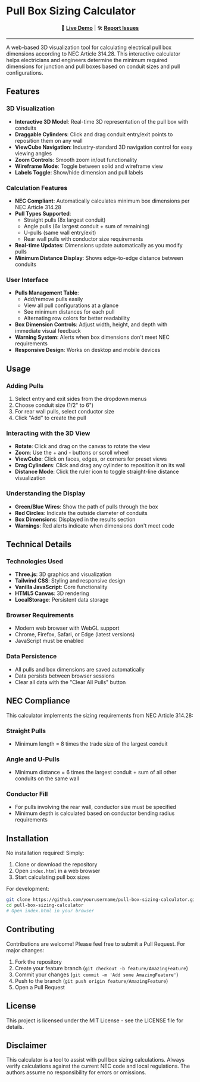# Pull Box Sizing Calculator

<div align="center">
  
  🔗 **[Live Demo](https://jamesalmeida.github.io/pull-box-sizing-calculator/)** | 
  🛠️ **[Report Issues](https://github.com/jamesalmeida/pull-box-sizing-calculator/issues)**
  
</div>

---

A web-based 3D visualization tool for calculating electrical pull box dimensions according to NEC Article 314.28. This interactive calculator helps electricians and engineers determine the minimum required dimensions for junction and pull boxes based on conduit sizes and pull configurations.

## Features

### 3D Visualization
- **Interactive 3D Model**: Real-time 3D representation of the pull box with conduits
- **Draggable Cylinders**: Click and drag conduit entry/exit points to reposition them on any wall
- **ViewCube Navigation**: Industry-standard 3D navigation control for easy viewing angles
- **Zoom Controls**: Smooth zoom in/out functionality
- **Wireframe Mode**: Toggle between solid and wireframe view
- **Labels Toggle**: Show/hide dimension and pull labels

### Calculation Features
- **NEC Compliant**: Automatically calculates minimum box dimensions per NEC Article 314.28
- **Pull Types Supported**:
  - Straight pulls (8x largest conduit)
  - Angle pulls (6x largest conduit + sum of remaining)
  - U-pulls (same wall entry/exit)
  - Rear wall pulls with conductor size requirements
- **Real-time Updates**: Dimensions update automatically as you modify pulls
- **Minimum Distance Display**: Shows edge-to-edge distance between conduits

### User Interface
- **Pulls Management Table**: 
  - Add/remove pulls easily
  - View all pull configurations at a glance
  - See minimum distances for each pull
  - Alternating row colors for better readability
- **Box Dimension Controls**: Adjust width, height, and depth with immediate visual feedback
- **Warning System**: Alerts when box dimensions don't meet NEC requirements
- **Responsive Design**: Works on desktop and mobile devices

## Usage

### Adding Pulls
1. Select entry and exit sides from the dropdown menus
2. Choose conduit size (1/2" to 6")
3. For rear wall pulls, select conductor size
4. Click "Add" to create the pull

### Interacting with the 3D View
- **Rotate**: Click and drag on the canvas to rotate the view
- **Zoom**: Use the + and - buttons or scroll wheel
- **ViewCube**: Click on faces, edges, or corners for preset views
- **Drag Cylinders**: Click and drag any cylinder to reposition it on its wall
- **Distance Mode**: Click the ruler icon to toggle straight-line distance visualization

### Understanding the Display
- **Green/Blue Wires**: Show the path of pulls through the box
- **Red Circles**: Indicate the outside diameter of conduits
- **Box Dimensions**: Displayed in the results section
- **Warnings**: Red alerts indicate when dimensions don't meet code

## Technical Details

### Technologies Used
- **Three.js**: 3D graphics and visualization
- **Tailwind CSS**: Styling and responsive design
- **Vanilla JavaScript**: Core functionality
- **HTML5 Canvas**: 3D rendering
- **LocalStorage**: Persistent data storage

### Browser Requirements
- Modern web browser with WebGL support
- Chrome, Firefox, Safari, or Edge (latest versions)
- JavaScript must be enabled

### Data Persistence
- All pulls and box dimensions are saved automatically
- Data persists between browser sessions
- Clear all data with the "Clear All Pulls" button

## NEC Compliance

This calculator implements the sizing requirements from NEC Article 314.28:

### Straight Pulls
- Minimum length = 8 times the trade size of the largest conduit

### Angle and U-Pulls
- Minimum distance = 6 times the largest conduit + sum of all other conduits on the same wall

### Conductor Fill
- For pulls involving the rear wall, conductor size must be specified
- Minimum depth is calculated based on conductor bending radius requirements

## Installation

No installation required! Simply:

1. Clone or download the repository
2. Open `index.html` in a web browser
3. Start calculating pull box sizes

For development:
```bash
git clone https://github.com/yourusername/pull-box-sizing-calculator.git
cd pull-box-sizing-calculator
# Open index.html in your browser
```

## Contributing

Contributions are welcome! Please feel free to submit a Pull Request. For major changes:

1. Fork the repository
2. Create your feature branch (`git checkout -b feature/AmazingFeature`)
3. Commit your changes (`git commit -m 'Add some AmazingFeature'`)
4. Push to the branch (`git push origin feature/AmazingFeature`)
5. Open a Pull Request

## License

This project is licensed under the MIT License - see the LICENSE file for details.

## Disclaimer

This calculator is a tool to assist with pull box sizing calculations. Always verify calculations against the current NEC code and local regulations. The authors assume no responsibility for errors or omissions.